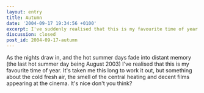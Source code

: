 ```yaml
---
layout: entry
title: Autumn
date: '2004-09-17 19:34:56 +0100'
excerpt: I've suddenly realised that this is my favourite time of year.
discussion: closed
post_id: 2004-09-17-autumn
---
```

As the nights draw in, and the hot summer days fade into distant memory (the last hot summer day being August 2003) I've realised that this is my favourite time of year. It's taken me this long to work it out, but something about the cold fresh air, the smell of the central heating and decent films appearing at the cinema. It's nice don't you think?